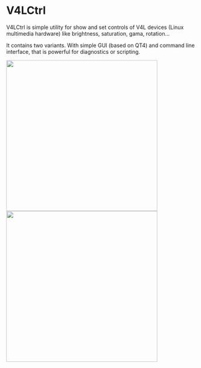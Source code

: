 # V4LCtrl

V4LCtrl is simple utility for show and set controls of V4L devices (Linux multimedia hardware) like brightness, saturation, gama, rotation...

It contains two variants. With simple GUI (based on QT4) and command line interface, that is powerful for diagnostics or scripting.

<a href='https://raw.githubusercontent.com/Karry/v4lctrl/wiki/screenshots/0.3.0/info.png'><img src='https://raw.githubusercontent.com/Karry/v4lctrl/wiki/screenshots/0.3.0/info.png'  width='400' /></a>
<a href='https://raw.githubusercontent.com/Karry/v4lctrl/wiki/screenshots/0.3.0/controls.png'><img src='https://raw.githubusercontent.com/Karry/v4lctrl/wiki/screenshots/0.3.0/controls.png' width='400' /></a>
